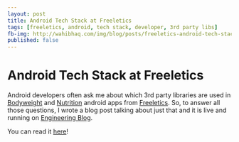 ```yaml
---
layout: post
title: Android Tech Stack at Freeletics
tags: [freeletics, android, tech stack, developer, 3rd party libs]  
fb-img: http://wahibhaq.com/img/blog/posts/freeletics-android-tech-stack-2017/freeletics-app-view.png
published: false
---
```


# Android Tech Stack at Freeletics


Android developers often ask me about which 3rd party libraries are used in [Bodyweight](https://play.google.com/store/apps/details?id=com.freeletics.lite) and [Nutrition](https://play.google.com/store/apps/details?id=com.freeletics.nutrition) android apps from [Freeletics](https://www.freeletics.com/de/). So, to answer all those questions, I wrote a blog post talking about just that and it is live and running on [Engineering Blog](http://freeletics.engineering/).

You can read it [here](http://freeletics.engineering/2017/07/04/showcasing-android-tech-stack.html)!
